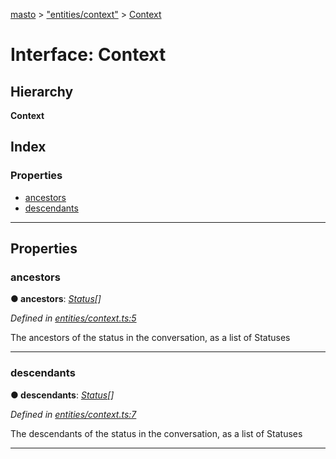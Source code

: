 [masto](../README.md) > ["entities/context"](../modules/_entities_context_.md) > [Context](../interfaces/_entities_context_.context.md)

# Interface: Context

## Hierarchy

**Context**

## Index

### Properties

* [ancestors](_entities_context_.context.md#ancestors)
* [descendants](_entities_context_.context.md#descendants)

---

## Properties

<a id="ancestors"></a>

###  ancestors

**● ancestors**: *[Status](_entities_status_.status.md)[]*

*Defined in [entities/context.ts:5](https://github.com/neet/masto.js/blob/886ec98/src/entities/context.ts#L5)*

The ancestors of the status in the conversation, as a list of Statuses

___
<a id="descendants"></a>

###  descendants

**● descendants**: *[Status](_entities_status_.status.md)[]*

*Defined in [entities/context.ts:7](https://github.com/neet/masto.js/blob/886ec98/src/entities/context.ts#L7)*

The descendants of the status in the conversation, as a list of Statuses

___

